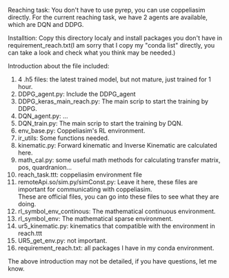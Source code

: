 Reaching task:
You don't have to use pyrep, you can use coppeliasim directly.
For the current reaching task, we have 2 agents are available, which are DQN and DDPG.

Installtion:
Copy this directory localy and install packages you don't have in requirement_reach.txt(I am sorry that I copy my "conda list"
directly, you can take a look and check what you think may be needed.)

Introduction about the file included:
1. 4 .h5 files: the latest trained model, but not mature, just trained for 1 hour.
2. DDPG_agent.py: Include the DDPG_agent
3. DDPG_keras_main_reach.py: The main scrip to start the training by DDPG. 
4. DQN_agent.py: ...
5. DQN_train.py: The main scrip to start the training by DQN.
6. env_base.py: Coppeliasim's RL environment.
7. ir_utils: Some functions needed.
8. kinematic.py: Forward kinematic and Inverse Kinematic are calculated here.
9. math_cal.py: some useful math methods for calculating transfer matrix, pos, quardranion...
10. reach_task.ttt: coppeliasim environment file
11. remoteApi.so/sim.py/simConst.py: Leave it here, these files are important for communicating with coppeliasim.  
                                    These are official files, you can go into these files to see what they are doing.
12. rl_symbol_env_continous: The mathematical continuous environment.
13. rl_symbol_env: The mathematical sparse environment.
14. ur5_kinematic.py: kinematics that compatible with the environment in reach.ttt
15. UR5_get_env.py: not important.
16. requirement_reach.txt: all packages I have in my conda environment.

The above introduction may not be detailed, if you have questions, let me know.